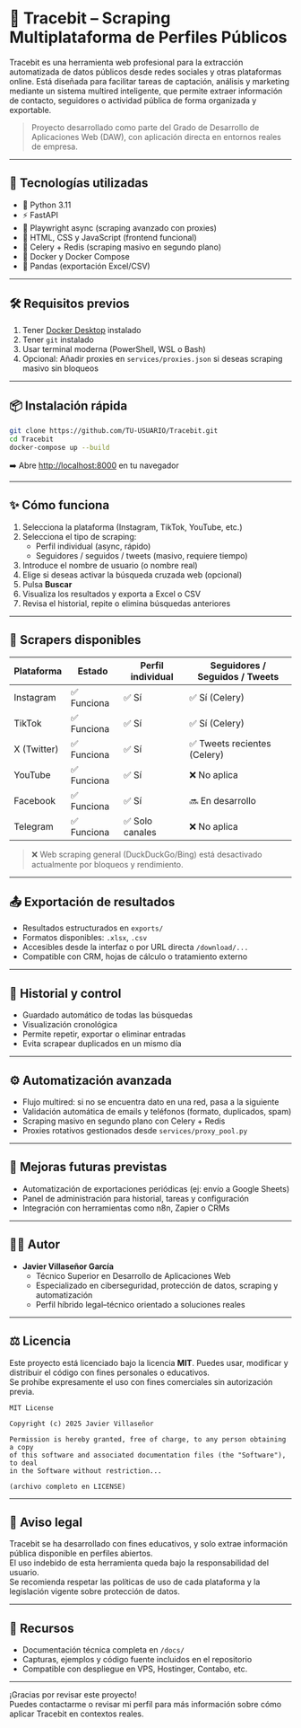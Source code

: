 # 🔎 Tracebit – Scraping Multiplataforma de Perfiles Públicos

Tracebit es una herramienta web profesional para la extracción automatizada de datos públicos desde redes sociales y otras plataformas online. Está diseñada para facilitar tareas de captación, análisis y marketing mediante un sistema multired inteligente, que permite extraer información de contacto, seguidores o actividad pública de forma organizada y exportable.

> Proyecto desarrollado como parte del Grado de Desarrollo de Aplicaciones Web (DAW), con aplicación directa en entornos reales de empresa.

---

## 🚀 Tecnologías utilizadas

- 🐍 Python 3.11  
- ⚡ FastAPI  
- 🧠 Playwright async (scraping avanzado con proxies)  
- 🎯 HTML, CSS y JavaScript (frontend funcional)  
- 🔄 Celery + Redis (scraping masivo en segundo plano)  
- 🐳 Docker y Docker Compose  
- 📄 Pandas (exportación Excel/CSV)

---

## 🛠️ Requisitos previos

1. Tener [Docker Desktop](https://www.docker.com/products/docker-desktop/) instalado  
2. Tener `git` instalado  
3. Usar terminal moderna (PowerShell, WSL o Bash)  
4. Opcional: Añadir proxies en `services/proxies.json` si deseas scraping masivo sin bloqueos

---

## 📦 Instalación rápida

```bash
git clone https://github.com/TU-USUARIO/Tracebit.git
cd Tracebit
docker-compose up --build
```

➡️ Abre [http://localhost:8000](http://localhost:8000) en tu navegador

---

## ✨ Cómo funciona

1. Selecciona la plataforma (Instagram, TikTok, YouTube, etc.)
2. Selecciona el tipo de scraping:
   - Perfil individual (async, rápido)
   - Seguidores / seguidos / tweets (masivo, requiere tiempo)
3. Introduce el nombre de usuario (o nombre real)
4. Elige si deseas activar la búsqueda cruzada web (opcional)
5. Pulsa **Buscar**
6. Visualiza los resultados y exporta a Excel o CSV
7. Revisa el historial, repite o elimina búsquedas anteriores

---

## 🧪 Scrapers disponibles

| Plataforma   | Estado       | Perfil individual | Seguidores / Seguidos / Tweets |
|--------------|--------------|-------------------|---------------------------------|
| Instagram    | ✅ Funciona   | ✅ Sí              | ✅ Sí (Celery)                  |
| TikTok       | ✅ Funciona   | ✅ Sí              | ✅ Sí (Celery)                  |
| X (Twitter)  | ✅ Funciona   | ✅ Sí              | ✅ Tweets recientes (Celery)   |
| YouTube      | ✅ Funciona   | ✅ Sí              | ❌ No aplica                   |
| Facebook     | ✅ Funciona   | ✅ Sí              | 🔜 En desarrollo               |
| Telegram     | ✅ Funciona   | ✅ Solo canales    | ❌ No aplica                   |

> ❌ Web scraping general (DuckDuckGo/Bing) está desactivado actualmente por bloqueos y rendimiento.

---

## 📤 Exportación de resultados

- Resultados estructurados en `exports/`
- Formatos disponibles: `.xlsx`, `.csv`
- Accesibles desde la interfaz o por URL directa `/download/...`
- Compatible con CRM, hojas de cálculo o tratamiento externo

---

## 📜 Historial y control

- Guardado automático de todas las búsquedas
- Visualización cronológica
- Permite repetir, exportar o eliminar entradas
- Evita scrapear duplicados en un mismo día

---

## ⚙️ Automatización avanzada

- Flujo multired: si no se encuentra dato en una red, pasa a la siguiente
- Validación automática de emails y teléfonos (formato, duplicados, spam)
- Scraping masivo en segundo plano con Celery + Redis
- Proxies rotativos gestionados desde `services/proxy_pool.py`

---

## 🧩 Mejoras futuras previstas

- Automatización de exportaciones periódicas (ej: envío a Google Sheets)
- Panel de administración para historial, tareas y configuración
- Integración con herramientas como n8n, Zapier o CRMs

---

## 🧑‍💻 Autor

- **Javier Villaseñor García**
  - Técnico Superior en Desarrollo de Aplicaciones Web
  - Especializado en ciberseguridad, protección de datos, scraping y automatización
  - Perfil híbrido legal–técnico orientado a soluciones reales

---

## ⚖️ Licencia

Este proyecto está licenciado bajo la licencia **MIT**. Puedes usar, modificar y distribuir el código con fines personales o educativos.  
Se prohíbe expresamente el uso con fines comerciales sin autorización previa.

```text
MIT License

Copyright (c) 2025 Javier Villaseñor

Permission is hereby granted, free of charge, to any person obtaining a copy
of this software and associated documentation files (the "Software"), to deal
in the Software without restriction...

(archivo completo en LICENSE)
```

---

## 📌 Aviso legal

Tracebit se ha desarrollado con fines educativos, y solo extrae información pública disponible en perfiles abiertos.  
El uso indebido de esta herramienta queda bajo la responsabilidad del usuario.  
Se recomienda respetar las políticas de uso de cada plataforma y la legislación vigente sobre protección de datos.

---

## 📎 Recursos

- Documentación técnica completa en `/docs/`
- Capturas, ejemplos y código fuente incluidos en el repositorio
- Compatible con despliegue en VPS, Hostinger, Contabo, etc.

---

¡Gracias por revisar este proyecto!  
Puedes contactarme o revisar mi perfil para más información sobre cómo aplicar Tracebit en contextos reales.